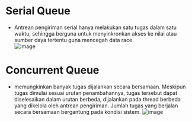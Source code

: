 # Serial Queue
* Antrean pengiriman serial hanya melakukan satu tugas dalam satu waktu, sehingga berguna untuk menyinkronkan akses ke nilai atau sumber daya tertentu guna mencegah data race.\
![image](https://github.com/luqmanrafi/SysOP24-312521027/assets/70551637/e56587c3-443f-47e0-aa17-415b16c902c1)

# Concurrent Queue
* memungkinkan banyak tugas dijalankan secara bersamaan. Meskipun tugas dimulai sesuai urutan penambahannya, tugas tersebut dapat diselesaikan dalam urutan berbeda, dijalankan pada thread berbeda yang dikelola oleh antrean pengiriman. Jumlah tugas yang berjalan secara bersamaan bergantung pada kondisi sistem.
![image](https://github.com/luqmanrafi/SysOP24-312521027/assets/70551637/e6131f60-a256-4c03-9f6b-6a1da9ae7e90)

